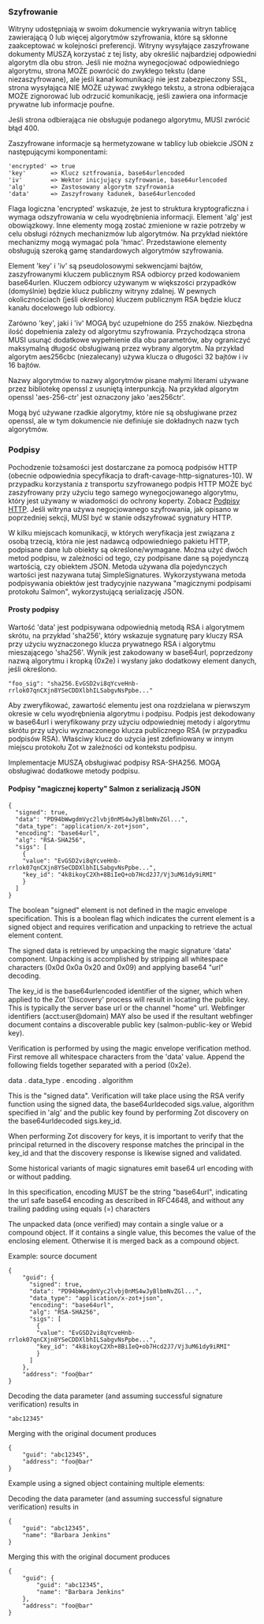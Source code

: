 ### Szyfrowanie

Witryny udostępniają w swoim dokumencie wykrywania witryn tablicę zawierającą 0 lub więcej algorytmów szyfrowania, które są skłonne zaakceptować w kolejności preferencji. Witryny wysyłające zaszyfrowane dokumenty MUSZĄ korzystać z tej listy, aby określić najbardziej odpowiedni algorytm dla obu stron. Jeśli nie można wynegocjować odpowiedniego algorytmu, strona MOŻE powrócić do zwykłego tekstu (dane niezaszyfrowane), ale jeśli kanał komunikacji nie jest zabezpieczony SSL, strona wysyłająca NIE MOŻE używać zwykłego tekstu, a strona odbierająca MOŻE zignorować lub odrzucić komunikację, jeśli zawiera ona informacje prywatne lub informacje poufne.

Jeśli strona odbierająca nie obsługuje podanego algorytmu, MUSI zwrócić błąd 400.

Zaszyfrowane informacje są hermetyzowane w tablicy lub obiekcie JSON z następującymi komponentami:

```
'encrypted' => true
'key'       => Klucz sztfrowania, base64urlencoded
'iv'        => Wektor inicjujący szyfrowanie, base64urlencoded
'alg'       => Zastosowany algorytm szyfrowania
'data'      => Zaszyfrowany ładunek, base64urlencoded
```

Flaga logiczna 'encrypted' wskazuje, że jest to struktura kryptograficzna i wymaga odszyfrowania w celu wyodrębnienia informacji. Element 'alg' jest obowiązkowy. Inne elementy mogą zostać zmienione w razie potrzeby w celu obsługi różnych mechanizmów lub algorytmów. Na przykład niektóre mechanizmy mogą wymagać pola 'hmac'. Przedstawione elementy obsługują szeroką gamę standardowych algorytmów szyfrowania.

Element 'key' i 'iv' są pseudolosowymi sekwencjami bajtów, zaszyfrowanymi kluczem publicznym RSA odbiorcy przed kodowaniem base64urlen. Kluczem odbiorcy używanym w większości przypadków (domyślnie) będzie klucz publiczny witryny zdalnej. W pewnych okolicznościach (jeśli określono) kluczem publicznym RSA będzie klucz kanału docelowego lub odbiorcy.

Zarówno 'key', jaki i 'iv' MOGĄ być uzupełnione do 255 znaków. Niezbędna ilość dopełnienia zależy od algorytmu szyfrowania. Przychodząca strona MUSI usunąć dodatkowe wypełnienie dla obu parametrów, aby ograniczyć maksymalną długość obsługiwaną przez wybrany algorytm. Na przykład algorytm aes256cbc (niezalecany) używa klucza o długości 32 bajtów i iv 16 bajtów.

Nazwy algorytmów to nazwy algorytmów pisane małymi literami używane przez bibliotekę openssl z usuniętą interpunkcją. Na przykład algorytm openssl 'aes-256-ctr' jest oznaczony jako 'aes256ctr'.

Mogą być używane rzadkie algorytmy, które nie są obsługiwane przez openssl, ale w tym dokumencie nie definiuje sie dokładnych nazw tych algorytmów.


### Podpisy

Pochodzenie tożsamości jest dostarczane za pomocą podpisów HTTP (obecnie odpowiednia specyfikacja to draft-cavage-http-signatures-10). W przypadku korzystania z transportu szyfrowanego podpis HTTP MOŻE być zaszyfrowany przy użyciu tego samego wynegocjowanego algorytmu, który jest używany w wiadomości do ochrony koperty. Zobacz [Podpisy HTTP](spec/HTTPSignatures/Home). Jeśli witryna używa negocjowanego szyfrowania, jak opisano w poprzedniej sekcji, MUSI być w stanie odszyfrować sygnatury HTTP.

W kilku miejscach komunikacji, w których weryfikacja jest związana z osobą trzecią, która nie jest nadawcą odpowiedniego pakietu HTTP, podpisane dane lub obiekty są określone/wymagane. Można użyć dwóch metod podpisu, w zależności od tego, czy podpisane dane są pojedynczą wartością, czy obiektem JSON. Metoda używana dla pojedynczych wartości jest nazywana tutaj SimpleSignatures. Wykorzystywana metoda podpisywania obiektów jest tradycyjnie nazywana "magicznymi podpisami protokołu Salmon", wykorzystującą serializację JSON.


#### Prosty podpisy

Wartość 'data' jest podpisywana odpowiednią metodą RSA i algorytmem skrótu, na przykład 'sha256', który wskazuje sygnaturę pary kluczy RSA przy użyciu wyznaczonego klucza prywatnego RSA i algorytmu mieszającego 'sha256'. Wynik jest zakodowany w base64url, poprzedzony nazwą algorytmu i kropką (0x2e) i wysłany jako dodatkowy element danych, jeśli określono.


````
"foo_sig": "sha256.EvGSD2vi8qYcveHnb-rrlok07qnCXjn8YSeCDDXlbhILSabgvNsPpbe..."
````

Aby zweryfikować, zawartość elementu jest ona rozdzielana w pierwszym okresie w celu wyodrębnienia algorytmu i podpisu. Podpis jest dekodowany w base64url i weryfikowany przy użyciu odpowiedniej metody i algorytmu skrótu przy użyciu wyznaczonego klucza publicznego RSA (w przypadku podpisów RSA). Właściwy klucz do użycia jest zdefiniowany w innym miejscu protokołu Zot w zależności od kontekstu podpisu.

Implementacje MUSZĄ obsługiwać podpisy RSA-SHA256. MOGĄ obsługiwać dodatkowe metody podpisu. 

#### Podpisy "magicznej koperty" Salmon z serializacją JSON

````
{
  "signed": true,
  "data": "PD94bWwgdmVyc2lvbj0nMS4wJyBlbmNvZGl...",
  "data_type": "application/x-zot+json",
  "encoding": "base64url",
  "alg": "RSA-SHA256",
  "sigs": [
    {
    "value": "EvGSD2vi8qYcveHnb-rrlok07qnCXjn8YSeCDDXlbhILSabgvNsPpbe...",
    "key_id": "4k8ikoyC2Xh+8BiIeQ+ob7Hcd2J7/Vj3uM61dy9iRMI"
    }
  ]
}
````

The boolean "signed" element is not defined in the magic envelope specification. This is a boolean flag which indicates the current element is a signed object and requires verification and unpacking to retrieve the actual element content.  

The signed data is retrieved by unpacking the magic signature 'data' component. Unpacking is accomplished by stripping all whitespace characters (0x0d 0x0a 0x20 and 0x09) and applying base64 "url" decoding.

The key_id is the base64urlencoded identifier of the signer, which when applied to the Zot 'Discovery' process will result in locating the public key. This is typically the server base url or the channel "home" url. Webfinger identifiers (acct:user@domain) MAY also be used if the resultant webfinger document contains a discoverable public key (salmon-public-key or Webid key). 

Verification is performed by using the magic envelope verification method. First remove all whitespace characters from the 'data' value. Append the following fields together separated with a period (0x2e). 

data . data_type . encoding . algorithm

This is the "signed data". Verification will take place using the RSA verify function using the signed data, the base64urldecoded sigs.value,  algorithm specified in 'alg' and the public key found by performing Zot discovery on the base64urldecoded sigs.key_id. 

When performing Zot discovery for keys, it is important to verify that the principal returned in the discovery response matches the principal in the key_id and that the discovery response is likewise signed and validated.  

Some historical variants of magic signatures emit base64 url encoding with or without padding.

In this specification, encoding MUST be the string "base64url", indicating the url safe base64 encoding as described in RFC4648, and without any trailing padding using equals (=) characters

The unpacked data (once verified) may contain a single value or a compound object. If it contains a single value, this becomes the value of the enclosing element. Otherwise it is merged back as a compound object. 

Example: source document

````
{ 
    "guid": {
      "signed": true,
      "data": "PD94bWwgdmVyc2lvbj0nMS4wJyBlbmNvZGl...",
      "data_type": "application/x-zot+json",
      "encoding": "base64url",
      "alg": "RSA-SHA256",
      "sigs": [
        {
        "value": "EvGSD2vi8qYcveHnb-rrlok07qnCXjn8YSeCDDXlbhILSabgvNsPpbe...",
        "key_id": "4k8ikoyC2Xh+8BiIeQ+ob7Hcd2J7/Vj3uM61dy9iRMI"
        }
      ]
    },
    "address": "foo@bar"
}
````

Decoding the data parameter (and assuming successful signature verification) results in

````
"abc12345"
````

Merging with the original document produces

````
{
    "guid": "abc12345",
    "address": "foo@bar"
}
````

Example using a signed object containing multiple elements:


Decoding the data parameter (and assuming successful signature verification) results in

````
{
    "guid": "abc12345",
    "name": "Barbara Jenkins"
}
````

Merging this with the original document produces

````
{
    "guid": {
        "guid": "abc12345",
        "name": "Barbara Jenkins"
    },
    "address": "foo@bar"
}
````